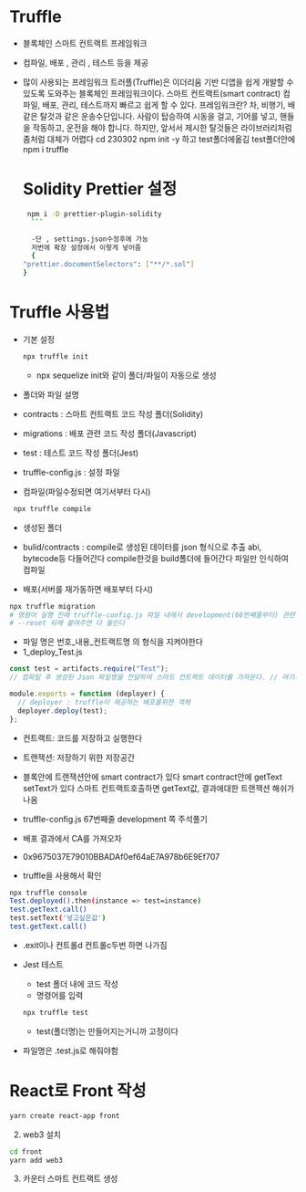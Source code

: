 # Truffle

- 블록체인 스마트 컨트랙트 프레임워크
- 컴파일, 배포 , 관리 , 테스트 등을 제공
- 많이 사용되는 프레임워크
  트러플(Truffle)은 이더리움 기반 디앱을 쉽게 개발할 수 있도록 도와주는 블록체인 프레임워크이다. 스마트 컨트랙트(smart contract) 컴파일, 배포, 관리, 테스트까지 빠르고 쉽게 할 수 있다.
  프레임워크란?
  차, 비행기, 배같은 탈것과 같은 운송수단입니다. 사람이 탑승하여 시동을 걸고, 기어를 넣고, 핸들을 작동하고, 운전을 해야 합니다. 하지만, 앞서서 제시한 탈것들은 라이브러리처럼 좀처럼 대체가 어렵다
  cd 230302 npm init -y 하고 test폴더에옮김
  test폴더안에 npm i truffle

  # Solidity Prettier 설정

  ````bash
   npm i -D prettier-plugin-solidity
    ```

    -단 , settings.json수정후에 가능
    저번에 확장 설정에서 이렇게 넣어줌
    {
  "prettier.documentSelectors": ["**/*.sol"]
  }
  ````

# Truffle 사용법

- 기본 설정

  ```bash
  npx truffle init
  ```

  - npx sequelize init와 같이 폴더/파일이 자동으로 생성

- 폴더와 파일 설명
- contracts : 스마트 컨트랙트 코드 작성 폴더(Solidity)
- migrations : 배포 관련 코드 작성 폴더(Javascript)
- test : 테스트 코드 작성 폴더(Jest)
- truffle-config.js : 설정 파일

- 컴파일(파일수정되면 여기서부터 다시)

```bash
 npx truffle compile
```

- 생성된 폴더
- bulid/contracts : compile로 생성된 데이터를 json 형식으로 추출
  abi, bytecode등 다들어간다 compile한것을 build폴더에 들어간다
  파일만 인식하여 컴파일

- 배포(서버를 재가동하면 배포부터 다시)

```bash
npx truffle migration
# 명령어 실행 전에 truffle-config.js 파일 내에서 development(66번째줄부터) 관련 설정을 주석 해제하자.
# --reset 뒤에 붙여주면 다 돌린다
```

- 파일 명은 번호\_내용\_컨트랙트명 의 형식을 지켜야한다
- 1_deploy_Test.js

```js
const test = artifacts.require("Test");
// 컴파일 후 생성된 Json 파일명을 전달하여 스마트 컨트랙트 데이터를 가져온다. // 여기서는 bulid폴더안에 Test.json파일

module.exports = function (deployer) {
  // deployer : truffle이 제공하는 배포를위한 객체
  deployer.deploy(test);
};
```

- 컨트랙트: 코드를 저장하고 실행한다
- 트랜잭션: 저장하기 위한 저장공간
- 블록안에 트랜잭션안에 smart contract가 있다 smart contract안에 getText setText가 있다 스마트 컨트랙트호출하면 getText값, 결과에대한 트랜잭션 해쉬가나옴

- truffle-config.js 67번째줄 development 쪽 주석풀기

- 배포 결과에서 CA를 가져오자
- 0x9675037E79010BBADAf0ef64aE7A978b6E9Ef707

- truffle을 사용해서 확인

```bash
npx truffle console
Test.deployed().then(instance => test=instance)
test.getText.call()
test.setText('넣고싶은값')
test.getText.call()
```

- .exit이나 컨트롤d 컨트롤c두번 하면 나가짐

- Jest 테스트
  - test 폴더 내에 코드 작성
  - 명령어를 입력
  ```bash
  npx truffle test
  ```
  - test(폴더명)는 만들어지는거니까 고정이다
- 파일명은 .test.js로 해줘야함

# React로 Front 작성

```bash
yarn create react-app front
```

2. web3 설치

```bash
cd front
yarn add web3
```

3. 카운터 스마트 컨트랙트 생성

